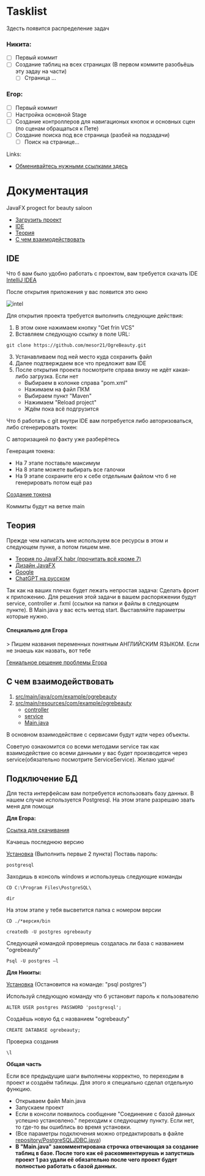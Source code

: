 # Tasklist

Здесть появится распределение задач

### Никита:

- [ ] Первый коммит
- [ ] Создание таблиц на всех страницах (В первом коммите разобьёшь эту задау на части)
   - [ ] Страница ...

### Егор:

- [ ] Первый коммит
- [ ] Настройка основной Stage
- [ ] Создание контроллеров для навигационых кнопок и основных сцен (по сценам обращаться к Пете) 
- [ ] Создание поиска под все страница (разбей на подзадачи)
   - [ ] Поиск на странице...

Links:
* [Обменивайтесь нужными ссылками здесь](https://github.com/mesor21/OgreBeauty)

# Документация
JavaFX progect for beauty saloon

* [Загрузить проект](https://github.com/mesor21/OgreBeauty#%D0%B7%D0%B0%D0%B3%D1%80%D1%83%D0%B7%D0%B8%D1%82%D1%8C-%D0%BF%D1%80%D0%BE%D0%B5%D0%BA%D1%82)
* [IDE](https://github.com/mesor21/OgreBeauty#ide)
* [Теория](https://github.com/mesor21/OgreBeauty#%D1%82%D0%B5%D0%BE%D1%80%D0%B8%D1%8F)
* [С чем взаимодействовать](https://github.com/mesor21/OgreBeauty#%D1%81-%D1%87%D0%B5%D0%BC-%D0%B2%D0%B7%D0%B0%D0%B8%D0%BC%D0%BE%D0%B4%D0%B5%D0%B9%D1%81%D1%82%D0%B2%D0%BE%D0%B2%D0%B0%D1%82%D1%8C)


## IDE

Что б вам было удобно работать с проектом, вам требуется скачать IDE [IntelliJ IDEA](https://www.jetbrains.com/idea/download)

После открытия приложения у вас появится это окно

![intel](https://learn.microsoft.com/ru-ru/azure/hdinsight/spark/media/apache-spark-create-standalone-application/spark-1.png)

Для открытия проекта требуется выполнить следующие действия:
1. В этом окне нажимаем кнопку "Get frin VCS"
2. Вставляем следующую ссылку в поле URL:
```
git clone https://github.com/mesor21/OgreBeauty.git 
```
3. Устанавливаем под ней место куда сохранить файл
4. Далее подтверждаем все что предложит вам IDE
5. После открытия проекта посмотрите справа внизу не идёт какая-либо загрузка. Если нет
   * Выбираем в колонке справа "pom.xml"
   * Нажимаем на файл ПКМ
   * Выбираем пункт "Maven"
   * Нажимаем "Reload project"
   * Ждём пока всё подгрузится

Что б работать с git внутри IDE вам потребуется либо авторизоваться, либо сгенерировать токен:

С авторизацией по факту уже разберётесь

Генерация токена:
* На 7 этапе поставьте максимум
* На 8 этапе можете выбирать все галочки
* На 9 этапе сохраните его к себе отдельным файлом что б не генерировать потом ещё раз

[Создание токена](https://docs.github.com/en/authentication/keeping-your-account-and-data-secure/creating-a-personal-access-token)

Коммиты будут на ветке main

## Теория

Прежде чем написать мне используем все ресурсы в этом и следующем пунке, а потом пишем мне.
* [Теория по JavaFX habr (прочитать всё кроме 7)](https://habr.com/ru/post/474498)
* [Дизайн JavaFX](https://habr.com/ru/company/first/blog/673608/)
* [Google](https://google.com)
* [ChatGPT на русском](https://t.me/RussiaChatGPTBot)


Так как на ваших плечах будет лежать непростая задача:
Сделать фронт к приложению. Для решения этой задачи в вашем распоряжении будут service, controller и .fxml (ссылки на папки и файлы в следующем пункте).
В Main.java у вас есть метод start. Выставляйте параметры которые нужно.


<h4>Специально для Егора</h2>>
Пишем названия переменных понятным АНГЛИЙСКИМ ЯЗЫКОМ. Если не знаешь как назвать, вот тебе

[Гениальное решение проблемы Егора](https://translate.google.com/)

## С чем взаимодействовать


1. [src/main/java/com/example/ogrebeauty](https://github.com/mesor21/OgreBeauty/tree/main/src/main/resources/com/example/ogrebeauty)
2. [src/main/resources/com/example/ogrebeauty](https://github.com/mesor21/OgreBeauty/tree/main/src/main/java/com/example/ogrebeauty)
   * [controller](https://github.com/mesor21/OgreBeauty/tree/main/src/main/java/com/example/ogrebeauty/controller)
   * [service](https://github.com/mesor21/OgreBeauty/tree/main/src/main/java/com/example/ogrebeauty/service)
   * [Main.java](https://github.com/mesor21/OgreBeauty/blob/main/src/main/java/com/example/ogrebeauty/Main.java)

В основном взаимодействие с сервисами будут идти через объекты.


Советую ознакомится со всеми методами service так как взаимодействие со всеми данными у вас будет производится через service(обязательно посмотрите ServiceService).
Желаю удачи!

## Подключение БД

Для теста интерфейсам вам потребуется использовать базу данных. В нашем случае используется Postgresql.
На этом этапе разрешаю звать меня для помощи

**Для Егора:**

[Ссылка для скачивания](https://www.enterprisedb.com/downloads/postgres-postgresql-downloads)

Качаешь последнюю версию

[Установка](https://winitpro.ru/index.php/2019/10/25/ustanovka-nastrojka-postgresql-v-windows/)
(Выполнить первые 2 пункта)
Поставь пароль:
```
postgresql
```
Заходишь в консоль windows и используешь следующие команды
```
CD C:\Program Files\PostgreSQL\
```
```
dir
```
На этом этапе у тебя высветится папка с номером версии
```
CD ./*версия/bin
```
```
createdb -U postgres ogrebeauty
```

Следующей командой проверяешь создалась ли база с названием "ogrebeauty"
```
Psql -U postgres –l
```

**Для Никиты:**

[Установка](https://dataschool.com/learn-sql/how-to-start-a-postgresql-server-on-mac-os-x/)
(Остановится на команде: "psql postgres")

Используй следующую команду что б установит пароль к пользователю
```
ALTER USER postgres PASSWORD 'postgresql';
```
Создаёшь новую бд с названием "ogrebeauty"
```
CREATE DATABASE ogrebeauty;
```
Проверка создания
```
\l
```

**Общая часть**

Если все предыдущие шаги выполнены корректно, то переходим в проект и создаём таблицы. Для этого я специально сделал отдельную функцию.
* Открываем файл Main.java
* Запускаем проект
* Если в консоли появилось сообщение "Соединение с базой данных успешно установлено." переходим к следующему пункту. Если нет, то где-то вы ошиблись во время установки.
* (Все параметры подключения можно отредактировать в файле [repository/PostgreSQLJDBC.java](https://github.com/mesor21/OgreBeauty/blob/main/src/main/java/com/example/ogrebeauty/repository/PostgreSQLJDBC.java))
* **В "Main.java" закомментирована строчка отвечающая за создание таблиц в базе. После того как её раскомментируешь и запустишь проект 1 раз удали её обязательно после чего проект будет полностью работать с базой данных.**